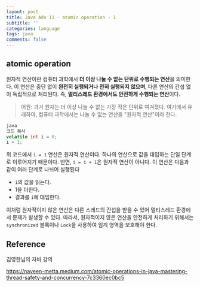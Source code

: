 ```yaml
---
layout: post
title: Java Adv 11 - atomic operation - 1
subtitle: ''
categories: language
tags: java
comments: false
---
```


## atomic operation

원자적 연산이란 컴퓨터 과학에서 **더 이상 나눌 수 없는 단위로 수행되는 연산**을 의미한다. 
이 연산은 중단 없이 **완전히 실행되거나 전혀 실행되지 않으며**, 다른 연산의 간섭 없이 독립적으로 처리된다. 
즉, **멀티스레드 환경에서도 안전하게 수행되는 연산**이다.

> 어원: 과거 원자는 더 이상 나눌 수 없는 가장 작은 단위로 여겨졌다. 여기에서 유래하여, 컴퓨터 과학에서는 나눌 수 없는 연산을 "원자적 연산"이라 한다.
>

```java
java
코드 복사
volatile int i = 0;
i = 1;
```

위 코드에서 `i = 1` 연산은 원자적 연산이다. 
하나의 연산으로 값을 대입하는 단일 단계로 이루어지기 때문이다.
반면, `i = i + 1`은 원자적 연산이 아니다. 
이 연산은 다음과 같이 여러 단계로 나뉘어 실행된다

- `i`의 값을 읽는다.
- 1을 더한다.
- 결과를 `i`에 대입한다.

이처럼 원자적이지 않은 연산은 다른 스레드의 간섭을 받을 수 있어 멀티스레드 환경에서 문제가 발생할 수 있다. 
따라서, 원자적이지 않은 연산을 안전하게 처리하기 위해서는 `synchronized` 블록이나 `Lock`을 사용하여 임계 영역을 보호해야 한다.

## Reference

김영한님의 자바 강의 

<https://naveen-metta.medium.com/atomic-operations-in-java-mastering-thread-safety-and-concurrency-7c3360ec0bc5>

